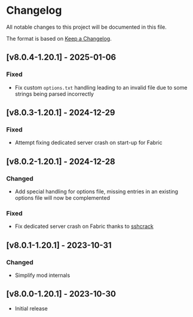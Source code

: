 # Changelog
All notable changes to this project will be documented in this file.

The format is based on [Keep a Changelog].

## [v8.0.4-1.20.1] - 2025-01-06
### Fixed
- Fix custom `options.txt` handling leading to an invalid file due to some strings being parsed incorrectly

## [v8.0.3-1.20.1] - 2024-12-29
### Fixed
- Attempt fixing dedicated server crash on start-up for Fabric

## [v8.0.2-1.20.1] - 2024-12-28
### Changed
- Add special handling for options file, missing entries in an existing options file will now be complemented
### Fixed
- Fix dedicated server crash on Fabric thanks to [sshcrack](https://github.com/sshcrack)

## [v8.0.1-1.20.1] - 2023-10-31
### Changed
- Simplify mod internals

## [v8.0.0-1.20.1] - 2023-10-30
- Initial release

[Keep a Changelog]: https://keepachangelog.com/en/1.0.0/
